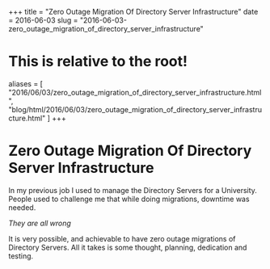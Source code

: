 +++
title = "Zero Outage Migration Of Directory Server Infrastructure"
date = 2016-06-03
slug = "2016-06-03-zero_outage_migration_of_directory_server_infrastructure"
# This is relative to the root!
aliases = [ "2016/06/03/zero_outage_migration_of_directory_server_infrastructure.html", "blog/html/2016/06/03/zero_outage_migration_of_directory_server_infrastructure.html" ]
+++
# Zero Outage Migration Of Directory Server Infrastructure

In my previous job I used to manage the Directory Servers for a
University. People used to challenge me that while doing migrations,
downtime was needed.

*They are all wrong*

It is very possible, and achievable to have zero outage migrations of
Directory Servers. All it takes is some thought, planning, dedication
and testing.

